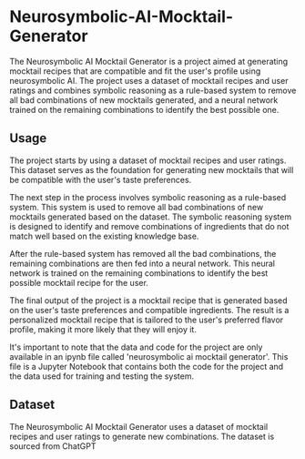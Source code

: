 # Neurosymbolic-AI-Mocktail-Generator
The Neurosymbolic AI Mocktail Generator is a project aimed at generating mocktail recipes that are compatible and fit the user's profile using neurosymbolic AI. The project uses a dataset of mocktail recipes and user ratings and combines symbolic reasoning as a rule-based system to remove all bad combinations of new mocktails generated, and a neural network trained on the remaining combinations to identify the best possible one.

## Usage
The project starts by using a dataset of mocktail recipes and user ratings. This dataset serves as the foundation for generating new mocktails that will be compatible with the user's taste preferences.

The next step in the process involves symbolic reasoning as a rule-based system. This system is used to remove all bad combinations of new mocktails generated based on the dataset. The symbolic reasoning system is designed to identify and remove combinations of ingredients that do not match well based on the existing knowledge base.

After the rule-based system has removed all the bad combinations, the remaining combinations are then fed into a neural network. This neural network is trained on the remaining combinations to identify the best possible mocktail recipe for the user.

The final output of the project is a mocktail recipe that is generated based on the user's taste preferences and compatible ingredients. The result is a personalized mocktail recipe that is tailored to the user's preferred flavor profile, making it more likely that they will enjoy it.

It's important to note that the data and code for the project are only available in an ipynb file called 'neurosymbolic ai mocktail generator'. This file is a Jupyter Notebook that contains both the code for the project and the data used for training and testing the system.

## Dataset
The Neurosymbolic AI Mocktail Generator uses a dataset of mocktail recipes and user ratings to generate new combinations. The dataset is sourced from ChatGPT


